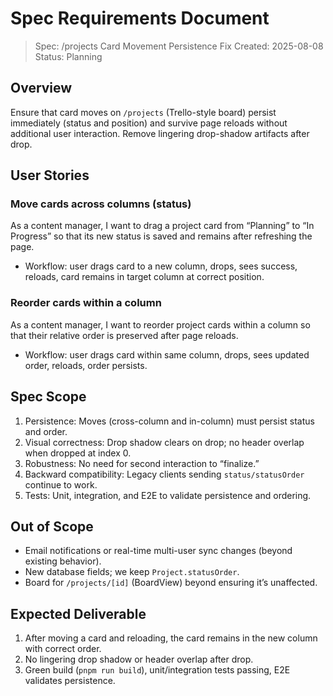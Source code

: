 # Spec Requirements Document

> Spec: /projects Card Movement Persistence Fix
> Created: 2025-08-08
> Status: Planning

## Overview

Ensure that card moves on `/projects` (Trello-style board) persist immediately (status and position) and survive page reloads without additional user interaction. Remove lingering drop-shadow artifacts after drop.

## User Stories

### Move cards across columns (status)

As a content manager, I want to drag a project card from “Planning” to “In Progress” so that its new status is saved and remains after refreshing the page.

- Workflow: user drags card to a new column, drops, sees success, reloads, card remains in target column at correct position.

### Reorder cards within a column

As a content manager, I want to reorder project cards within a column so that their relative order is preserved after page reloads.

- Workflow: user drags card within same column, drops, sees updated order, reloads, order persists.

## Spec Scope

1. Persistence: Moves (cross-column and in-column) must persist status and order.
2. Visual correctness: Drop shadow clears on drop; no header overlap when dropped at index 0.
3. Robustness: No need for second interaction to “finalize.”
4. Backward compatibility: Legacy clients sending `status/statusOrder` continue to work.
5. Tests: Unit, integration, and E2E to validate persistence and ordering.

## Out of Scope

- Email notifications or real-time multi-user sync changes (beyond existing behavior).
- New database fields; we keep `Project.statusOrder`.
- Board for `/projects/[id]` (BoardView) beyond ensuring it’s unaffected.

## Expected Deliverable

1. After moving a card and reloading, the card remains in the new column with correct order.
2. No lingering drop shadow or header overlap after drop.
3. Green build (`pnpm run build`), unit/integration tests passing, E2E validates persistence.
